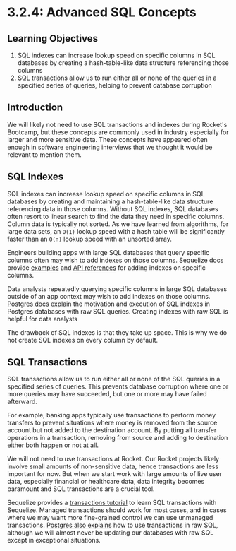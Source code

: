 # 3.2.4: Advanced SQL Concepts

## Learning Objectives

1. SQL indexes can increase lookup speed on specific columns in SQL databases by creating a hash-table-like data structure referencing those columns
2. SQL transactions allow us to run either all or none of the queries in a specified series of queries, helping to prevent database corruption

## Introduction

We will likely not need to use SQL transactions and indexes during Rocket's Bootcamp, but these concepts are commonly used in industry especially for larger and more sensitive data. These concepts have appeared often enough in software engineering interviews that we thought it would be relevant to mention them.

## SQL Indexes

SQL indexes can increase lookup speed on specific columns in SQL databases by creating and maintaining a hash-table-like data structure referencing data in those columns. Without SQL indexes, SQL databases often resort to linear search to find the data they need in specific columns. Column data is typically not sorted. As we have learned from algorithms, for large data sets, an `O(1)` lookup speed with a hash table will be significantly faster than an `O(n)` lookup speed with an unsorted array.

Engineers building apps with large SQL databases that query specific columns often may wish to add indexes on those columns. Sequelize docs provide [examples](https://sequelize.org/docs/v6/other-topics/indexes/) and [API references](https://sequelize.org/api/v6/class/src/dialects/abstract/query-interface.js\~queryinterface#instance-method-addIndex) for adding indexes on specific columns.&#x20;

Data analysts repeatedly querying specific columns in large SQL databases outside of an app context may wish to add indexes on those columns. [Postgres docs](https://www.postgresql.org/docs/current/indexes-intro.html) explain the motivation and execution of SQL indexes in Postgres databases with raw SQL queries. Creating indexes with raw SQL is helpful for data analysts&#x20;

The drawback of SQL indexes is that they take up space. This is why we do not create SQL indexes on every column by default.

## SQL Transactions

SQL transactions allow us to run either all or none of the SQL queries in a specified series of queries. This prevents database corruption where one or more queries may have succeeded, but one or more may have failed afterward.

For example, banking apps typically use transactions to perform money transfers to prevent situations where money is removed from the source account but not added to the destination account. By putting all transfer operations in a transaction, removing from source and adding to destination either both happen or not at all.

We will not need to use transactions at Rocket. Our Rocket projects likely involve small amounts of non-sensitive data, hence transactions are less important for now. But when we start work with large amounts of live user data, especially financial or healthcare data, data integrity becomes paramount and SQL transactions are a crucial tool.

Sequelize provides a [transactions tutorial](https://sequelize.org/docs/v6/other-topics/transactions/) to learn SQL transactions with Sequelize. Managed transactions should work for most cases, and in cases where we may want more fine-grained control we can use unmanaged transactions. [Postgres also explains](https://www.postgresql.org/docs/current/tutorial-transactions.html) how to use transactions in raw SQL, although we will almost never be updating our databases with raw SQL except in exceptional situations.
